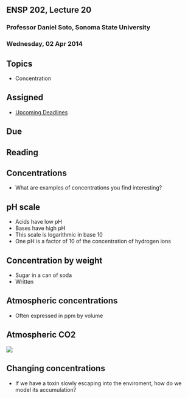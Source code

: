 ## ENSP 202, Lecture 20
### Professor Daniel Soto, Sonoma State University
### Wednesday, 02 Apr 2014

## Topics
- Concentration

## Assigned
- [Upcoming Deadlines](http://danielrsoto.com/teaching.html)

## Due

## Reading


## Concentrations
- What are examples of concentrations you find interesting?

<!-- list some concentrations in environmental literature -->
<!-- - air concentrations of NOx SOx CO2 CH4 -->
<!-- - salinity haloclines -->

## pH scale
- Acids have low pH
- Bases have high pH
- This scale is logarithmic in base 10
- One pH is a factor of 10 of the concentration of hydrogen ions

## Concentration by weight
- Sugar in a can of soda
- Written

<!-- - what is the concentration by weight of sugar in soda 39gr/355ml -->

## Atmospheric concentrations
- Often expressed in ppm by volume

## Atmospheric CO2
![](../figures/Carbon_Dioxide_400kyr_Rev.png)


## Changing concentrations
- If we have a toxin slowly escaping into the enviroment, how do we
  model its accumulation?

<!-- - how are concentrations changing over time? -->
<!-- - what if we are dripping pollution into a lake? -->
<!-- - can we express this as a concentration as a function of time? -->



<!-- rate of increase of carbon dioxide in atmosphere -->
<!-- - 132,000 TWh total energy consumption per year -->
<!-- - 132,000 10^12^ Wh 0.8 kg carbon / 10^3^ Wh -->
<!-- - 132 10^12^ kg carbon per year? -->
<!-- - off by a factor of four from skeptical science -->




